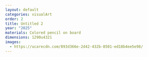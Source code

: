 ```yaml
---
layout: default
categories: visualArt
order: 2
title: Untitled 2
year: "2025"
materials: Colored pencil on board
dimensions: 1290u4321
images:
  - https://ucarecdn.com/893d366e-2d42-432b-8501-ed18b4ee5e98/
---
```

